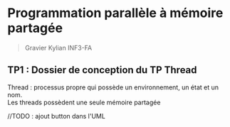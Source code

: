 # Programmation parallèle à mémoire partagée

> Gravier Kylian INF3-FA

## TP1 : Dossier de conception du TP Thread

Thread : processus propre qui possède un environnement, un état et un nom.  
Les threads possèdent une seule mémoire partagée

//TODO : ajout button dans l'UML